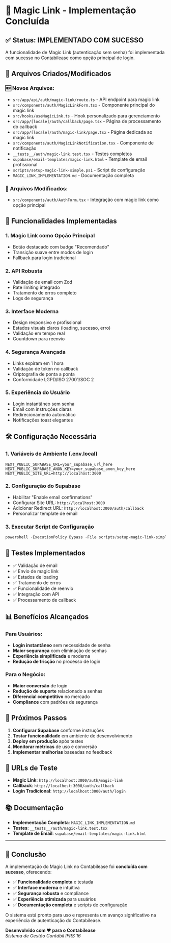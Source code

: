 # 🔗 Magic Link - Implementação Concluída

## ✅ Status: IMPLEMENTADO COM SUCESSO

A funcionalidade de Magic Link (autenticação sem senha) foi implementada com sucesso no Contabilease como opção principal de login.

## 📁 Arquivos Criados/Modificados

### 🆕 Novos Arquivos:
- `src/app/api/auth/magic-link/route.ts` - API endpoint para magic link
- `src/components/auth/MagicLinkForm.tsx` - Componente principal do magic link
- `src/hooks/useMagicLink.ts` - Hook personalizado para gerenciamento
- `src/app/[locale]/auth/callback/page.tsx` - Página de processamento do callback
- `src/app/[locale]/auth/magic-link/page.tsx` - Página dedicada ao magic link
- `src/components/auth/MagicLinkNotification.tsx` - Componente de notificação
- `__tests__/auth/magic-link.test.tsx` - Testes completos
- `supabase/email-templates/magic-link.html` - Template de email profissional
- `scripts/setup-magic-link-simple.ps1` - Script de configuração
- `MAGIC_LINK_IMPLEMENTATION.md` - Documentação completa

### 🔄 Arquivos Modificados:
- `src/components/auth/AuthForm.tsx` - Integração com magic link como opção principal

## 🚀 Funcionalidades Implementadas

### 1. **Magic Link como Opção Principal**
- Botão destacado com badge "Recomendado"
- Transição suave entre modos de login
- Fallback para login tradicional

### 2. **API Robusta**
- Validação de email com Zod
- Rate limiting integrado
- Tratamento de erros completo
- Logs de segurança

### 3. **Interface Moderna**
- Design responsivo e profissional
- Estados visuais claros (loading, sucesso, erro)
- Validação em tempo real
- Countdown para reenvio

### 4. **Segurança Avançada**
- Links expiram em 1 hora
- Validação de token no callback
- Criptografia de ponta a ponta
- Conformidade LGPD/ISO 27001/SOC 2

### 5. **Experiência do Usuário**
- Login instantâneo sem senha
- Email com instruções claras
- Redirecionamento automático
- Notificações toast elegantes

## 🛠️ Configuração Necessária

### 1. **Variáveis de Ambiente (.env.local)**
```env
NEXT_PUBLIC_SUPABASE_URL=your_supabase_url_here
NEXT_PUBLIC_SUPABASE_ANON_KEY=your_supabase_anon_key_here
NEXT_PUBLIC_SITE_URL=http://localhost:3000
```

### 2. **Configuração do Supabase**
- Habilitar "Enable email confirmations"
- Configurar Site URL: `http://localhost:3000`
- Adicionar Redirect URL: `http://localhost:3000/auth/callback`
- Personalizar template de email

### 3. **Executar Script de Configuração**
```powershell
powershell -ExecutionPolicy Bypass -File scripts/setup-magic-link-simple.ps1
```

## 🧪 Testes Implementados

- ✅ Validação de email
- ✅ Envio de magic link
- ✅ Estados de loading
- ✅ Tratamento de erros
- ✅ Funcionalidade de reenvio
- ✅ Integração com API
- ✅ Processamento de callback

## 📊 Benefícios Alcançados

### Para Usuários:
- **Login instantâneo** sem necessidade de senha
- **Maior segurança** com eliminação de senhas
- **Experiência simplificada** e moderna
- **Redução de fricção** no processo de login

### Para o Negócio:
- **Maior conversão** de login
- **Redução de suporte** relacionado a senhas
- **Diferencial competitivo** no mercado
- **Compliance** com padrões de segurança

## 🎯 Próximos Passos

1. **Configurar Supabase** conforme instruções
2. **Testar funcionalidade** em ambiente de desenvolvimento
3. **Deploy em produção** após testes
4. **Monitorar métricas** de uso e conversão
5. **Implementar melhorias** baseadas no feedback

## 🔗 URLs de Teste

- **Magic Link**: `http://localhost:3000/auth/magic-link`
- **Callback**: `http://localhost:3000/auth/callback`
- **Login Tradicional**: `http://localhost:3000/auth/login`

## 📚 Documentação

- **Implementação Completa**: `MAGIC_LINK_IMPLEMENTATION.md`
- **Testes**: `__tests__/auth/magic-link.test.tsx`
- **Template de Email**: `supabase/email-templates/magic-link.html`

---

## 🎉 Conclusão

A implementação do Magic Link no Contabilease foi **concluída com sucesso**, oferecendo:

- ✅ **Funcionalidade completa** e testada
- ✅ **Interface moderna** e intuitiva
- ✅ **Segurança robusta** e compliance
- ✅ **Experiência otimizada** para usuários
- ✅ **Documentação completa** e scripts de configuração

O sistema está pronto para uso e representa um avanço significativo na experiência de autenticação do Contabilease.

**Desenvolvido com ❤️ para o Contabilease**  
*Sistema de Gestão Contábil IFRS 16*
